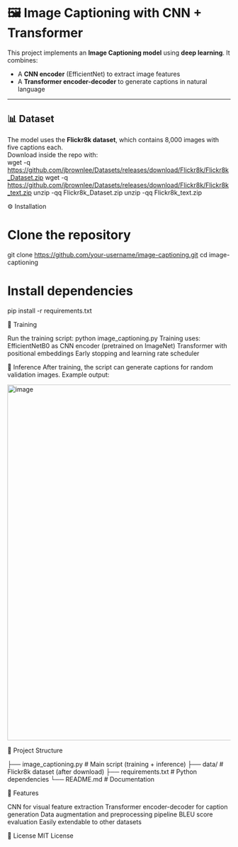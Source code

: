 # 🖼️ Image Captioning with CNN + Transformer  

This project implements an **Image Captioning model** using **deep learning**. It combines:  
- A **CNN encoder** (EfficientNet) to extract image features  
- A **Transformer encoder-decoder** to generate captions in natural language  

---

## 📊 Dataset  

The model uses the **Flickr8k dataset**, which contains 8,000 images with five captions each.  
Download inside the repo with:  
wget -q https://github.com/jbrownlee/Datasets/releases/download/Flickr8k/Flickr8k_Dataset.zip
wget -q https://github.com/jbrownlee/Datasets/releases/download/Flickr8k/Flickr8k_text.zip
unzip -qq Flickr8k_Dataset.zip
unzip -qq Flickr8k_text.zip

⚙️ Installation

# Clone the repository
git clone https://github.com/your-username/image-captioning.git
cd image-captioning

# Install dependencies
pip install -r requirements.txt

🚀 Training

Run the training script:
python image_captioning.py
Training uses:
EfficientNetB0 as CNN encoder (pretrained on ImageNet)
Transformer with positional embeddings
Early stopping and learning rate scheduler

🎯 Inference
After training, the script can generate captions for random validation images.
Example output:

<img width="968" height="801" alt="image" src="https://github.com/user-attachments/assets/28eb44b5-468c-483e-9ba7-910618ee6ad5" />


📂 Project Structure

├── image_captioning.py   # Main script (training + inference)
├── data/                 # Flickr8k dataset (after download)
├── requirements.txt      # Python dependencies
└── README.md             # Documentation

📌 Features

CNN for visual feature extraction
Transformer encoder-decoder for caption generation
Data augmentation and preprocessing pipeline
BLEU score evaluation
Easily extendable to other datasets

📜 License
MIT License
